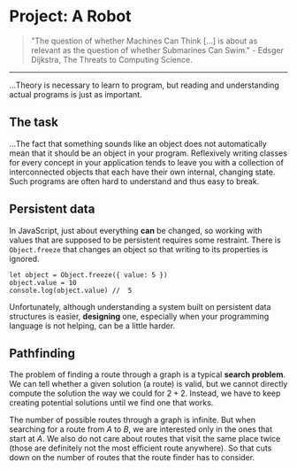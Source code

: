 # Project: A Robot

> "The question of whether Machines Can Think \[...\] is about as relevant as the question of whether Submarines Can Swim." - Edsger Dijkstra, The Threats to Computing Science.

---

...Theory is necessary to learn to program, but reading and understanding actual programs is just as important.

## The task

...The fact that something sounds like an object does not automatically mean that it should be an object in your program. Reflexively writing classes for every concept in your application tends to leave you with a collection of interconnected objects that each have their own internal, changing state. Such programs are often hard to understand and thus easy to break.

## Persistent data

In JavaScript, just about everything **can** be changed, so working with values that are supposed to be persistent requires some restraint. There is `Object.freeze` that changes an object so that writing to its properties is ignored.

```JS
let object = Object.freeze({ value: 5 })
object.value = 10
console.log(object.value) //  5
```

Unfortunately, although understanding a system built on persistent data structures is easier, **designing** one, especially when your programming language is not helping, can be a little harder.

## Pathfinding

The problem of finding a route through a graph is a typical **search problem**. We can tell whether a given solution (a route) is valid, but we cannot directly compute the solution the way we could for $2 + 2$. Instead, we have to keep creating potential solutions until we find one that works.

The number of possible routes through a graph is infinite. But when searching for a route from $A$ to $B$, we are interested only in the ones that start at $A$. We also do not care about routes that visit the same place twice (those are definitely not the most efficient route anywhere). So that cuts down on the number of routes that the route finder has to consider.
